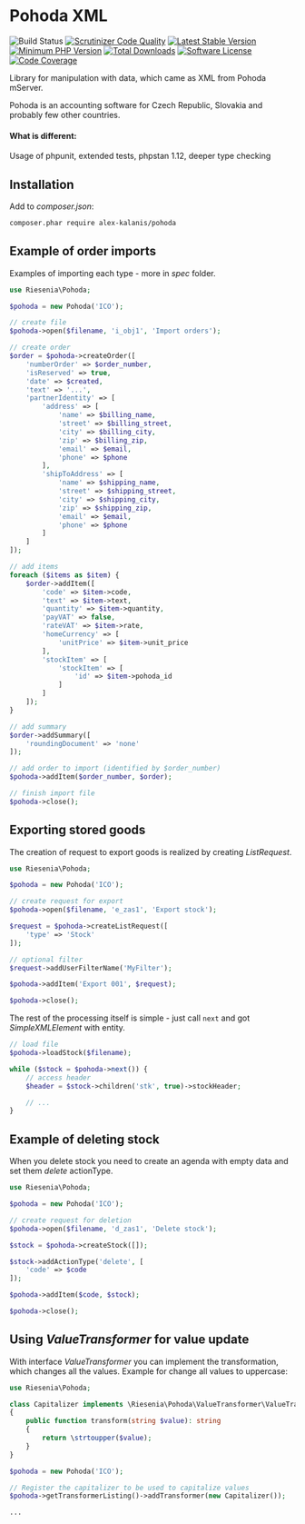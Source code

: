 # Pohoda XML

![Build Status](https://github.com/alex-kalanis/pohoda/actions/workflows/test.yml/badge.svg)
[![Scrutinizer Code Quality](https://scrutinizer-ci.com/g/alex-kalanis/pohoda/badges/quality-score.png?b=master)](https://scrutinizer-ci.com/g/alex-kalanis/pohoda/?branch=master)
[![Latest Stable Version](https://poser.pugx.org/alex-kalanis/pohoda/v/stable.svg?v=1)](https://packagist.org/packages/alex-kalanis/pohoda)
[![Minimum PHP Version](https://img.shields.io/badge/php-%3E%3D%208.1-8892BF.svg)](https://php.net/)
[![Total Downloads](https://img.shields.io/packagist/dt/alex-kalanis/pohoda.svg?style=flat-square)](https://packagist.org/packages/alex-kalanis/pohoda)
[![Software License](https://img.shields.io/badge/license-MIT-brightgreen.svg?style=flat-square)](LICENSE)
[![Code Coverage](https://scrutinizer-ci.com/g/alex-kalanis/pohoda/badges/coverage.png?b=master&v=1)](https://scrutinizer-ci.com/g/alex-kalanis/pohoda/?branch=master)

Library for manipulation with data, which came as XML from Pohoda mServer.

Pohoda is an accounting software for Czech Republic, Slovakia and probably few other countries.

#### What is different:

Usage of phpunit, extended tests, phpstan 1.12, deeper type checking

## Installation

Add to *composer.json*:

```bash
composer.phar require alex-kalanis/pohoda
```

## Example of order imports

Examples of importing each type - more in *spec* folder.

```php
use Riesenia\Pohoda;

$pohoda = new Pohoda('ICO');

// create file
$pohoda->open($filename, 'i_obj1', 'Import orders');

// create order
$order = $pohoda->createOrder([
    'numberOrder' => $order_number,
    'isReserved' => true,
    'date' => $created,
    'text' => '...',
    'partnerIdentity' => [
        'address' => [
            'name' => $billing_name,
            'street' => $billing_street,
            'city' => $billing_city,
            'zip' => $billing_zip,
            'email' => $email,
            'phone' => $phone
        ],
        'shipToAddress' => [
            'name' => $shipping_name,
            'street' => $shipping_street,
            'city' => $shipping_city,
            'zip' => $shipping_zip,
            'email' => $email,
            'phone' => $phone
        ]
    ]
]);

// add items
foreach ($items as $item) {
    $order->addItem([
        'code' => $item->code,
        'text' => $item->text,
        'quantity' => $item->quantity,
        'payVAT' => false,
        'rateVAT' => $item->rate,
        'homeCurrency' => [
            'unitPrice' => $item->unit_price
        ],
        'stockItem' => [
            'stockItem' => [
                'id' => $item->pohoda_id
            ]
        ]
    ]);
}

// add summary
$order->addSummary([
    'roundingDocument' => 'none'
]);

// add order to import (identified by $order_number)
$pohoda->addItem($order_number, $order);

// finish import file
$pohoda->close();
```

## Exporting stored goods

The creation of request to export goods is realized by creating *ListRequest*.

```php
use Riesenia\Pohoda;

$pohoda = new Pohoda('ICO');

// create request for export
$pohoda->open($filename, 'e_zas1', 'Export stock');

$request = $pohoda->createListRequest([
    'type' => 'Stock'
]);

// optional filter
$request->addUserFilterName('MyFilter');

$pohoda->addItem('Export 001', $request);

$pohoda->close();
```

The rest of the processing itself is simple - just call `next` and got *SimpleXMLElement* with entity.

```php
// load file
$pohoda->loadStock($filename);

while ($stock = $pohoda->next()) {
    // access header
    $header = $stock->children('stk', true)->stockHeader;

    // ...
}
```

## Example of deleting stock

When you delete stock you need to create an agenda with empty data and set them *delete* actionType.

```php
use Riesenia\Pohoda;

$pohoda = new Pohoda('ICO');

// create request for deletion
$pohoda->open($filename, 'd_zas1', 'Delete stock');

$stock = $pohoda->createStock([]);

$stock->addActionType('delete', [
    'code' => $code
]);

$pohoda->addItem($code, $stock);

$pohoda->close();
```

## Using *ValueTransformer* for value update

With interface *ValueTransformer* you can implement the transformation, which changes all the values. Example for change all values to uppercase:

```php
use Riesenia\Pohoda;

class Capitalizer implements \Riesenia\Pohoda\ValueTransformer\ValueTransformer
{
    public function transform(string $value): string
    {
        return \strtoupper($value);
    }
}

$pohoda = new Pohoda('ICO');

// Register the capitalizer to be used to capitalize values
$pohoda->getTransformerListing()->addTransformer(new Capitalizer());

...
```
